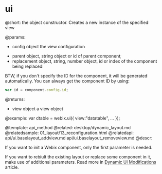 ui
=============


@short: the object constructor. Creates a new instance of the specified view
	

@params:
- config	object		the view configuration
* parent 	object, string	 object or id of parent component;
* replacement 	object, string, number 		object, id or index of the component being replaced

BTW, if you don't specify the ID for the component, it will be generated automatically. You can always get the component ID  by using:

~~~js
var id = component.config.id;
~~~

@returns:
- view		object		a view object

@example:
var dtable = webix.ui({ view:"datatable", ... });

@template:	api_method
@related:
	desktop/dynamic_layout.md
@relatedsample:
	01_layout/13_reconfiguration.html
@relatedapi:
	api/ui.baselayout_addview.md
    api/ui.baselayout_removeview.md
@descr:

If you want to init a Webix component, only the first parameter is needed. 

If you want to rebiult the existing layout or replace some component in it, make use of additional parameters. Read more 
in [Dynamic UI Modifications](desktop/dynamic_layout.md#rebuildingapplicationlayout) article. 

